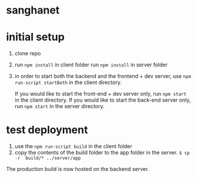 # sanghanet

# initial setup
 1. clone repo

 2. run `npm install` in client folder
    run `npm install` in server folder

 3. in order to start both the backend and the frontend + dev server, use `npm run-script startBoth` in the client directory.

    If you would like to start the front-end + dev server only, run `npm start` in the client directory.
    If you would like to start the back-end server only, run `npm start` in the server directory.

# test deployment

   1. use the `npm run-script build` in the client folder
   2. copy the contents of the build folder to the app folder in the server.
      `$ cp -r  build/* ../server/app`

   The production build is now hosted on the backend server.
